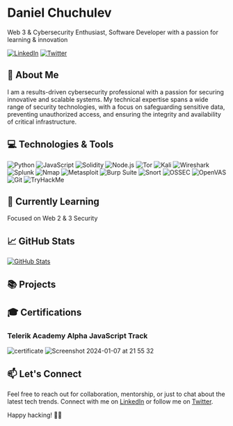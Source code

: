 <!-- Your Name -->
# Daniel Chuchulev

<!-- Introduction -->
Web 3 & Cybersecurity Enthusiast, Software Developer with a passion for learning & innovation

<!-- Badges -->
[![LinkedIn](https://img.shields.io/badge/-LinkedIn-blue?style=flat&logo=linkedin&logoColor=white)](https://www.linkedin.com/in/chuchulev)
[![Twitter](https://img.shields.io/badge/-Twitter-1DA1F2?style=flat&logo=twitter&logoColor=white)](https://twitter.com/chuchulev)

## 🚀 About Me

I am a results-driven cybersecurity professional with a passion for securing innovative and scalable systems. My technical expertise spans a wide range of security technologies, with a focus on safeguarding sensitive data, preventing unauthorized access, and ensuring the integrity and availability of critical infrastructure.

## 💻 Technologies & Tools
![Python](https://img.shields.io/badge/python-3670A0?style=for-the-badge&logo=python&logoColor=ffdd54)
![JavaScript](https://img.shields.io/badge/-JavaScript-F7DF1E?style=for-the-badge&logo=javascript&logoColor=white)
![Solidity](https://img.shields.io/badge/Solidity-%23363636.svg?style=for-the-badge&logo=solidity&logoColor=white)
![Node.js](https://img.shields.io/badge/Node.js-339933?style=for-the-badge&logo=node.js&logoColor=white)
![Tor](https://img.shields.io/badge/Tor-7D4698?style=for-the-badge&logo=Tor-Browser&logoColor=white)
![Kali](https://img.shields.io/badge/Kali-268BEE?style=for-the-badge&logo=kalilinux&logoColor=white)
![Wireshark](https://img.shields.io/badge/-Wireshark-%231679A7?style=for-the-badge&logo=wireshark&logoColor=white)
![Splunk](https://img.shields.io/badge/splunk-%23000000.svg?style=for-the-badge&logo=splunk&logoColor=white)
![Nmap](https://img.shields.io/badge/Nmap-Network%20Scanner-blue.svg?style=for-the-badge&logo=nmap&logoColor=white&style=flat)
![Metasploit](https://img.shields.io/badge/Metasploit-Exploit%20Framework-blue.svg?style=for-the-badge&logo=metasploit&logoColor=white&style=flat)
![Burp Suite](https://img.shields.io/badge/Burp%20Suite-Web%20Security%20Scanner-orange.svg?style=for-the-badge&logo=burp%20suite&logoColor=white&style=flat)
![Snort](https://img.shields.io/badge/Snort-Intrusion%20Detection%20System-blue.svg?style=for-the-badge&logo=snort&logoColor=white&style=flat)
![OSSEC](https://img.shields.io/badge/OSSEC-Open%20Source%20Security%20Platform-blue.svg?style=for-the-badge&logo=security&logoColor=white&style=flat)
![OpenVAS](https://img.shields.io/badge/OpenVAS-Vulnerability%20Assessment%20System-blue.svg?style=for-the-badge&logo=openvas&logoColor=white&style=flat)
![Git](https://img.shields.io/badge/git-%23F05033.svg?style=for-the-badge&logo=git&logoColor=white)
![TryHackMe](https://img.shields.io/badge/-TryHackMe-%23212C42?style=for-the-badge&logo=tryhackme&logoColor=white)

## 🌱 Currently Learning

Focused on Web 2 & 3 Security

## 📈 GitHub Stats

[![GitHub Stats](https://github-readme-stats.vercel.app/api?username=Chuuch&show_icons=true&hide_title=true&count_private=true&hide=issues,contribs&bg_color=30,e96443,904e95&title_color=fff&text_color=fff)](https://github.com/Chuuch)

## 📚 Projects


## 🎓 Certifications

### Telerik Academy Alpha JavaScript Track

![certificate](https://github.com/Chuuch/Chuuch/assets/78451418/5dc97cc7-6ae7-4b3d-81ff-0bdb0152d932)
![Screenshot 2024-01-07 at 21 55 32](https://github.com/Chuuch/Chuuch/assets/78451418/c9822622-95ff-4e7d-865b-c99423fc042f)


## 📫 Let's Connect

Feel free to reach out for collaboration, mentorship, or just to chat about the latest tech trends. Connect with me on [LinkedIn](https://www.linkedin.com/in/chuchulev) or follow me on [Twitter](https://twitter.com/chuchulev).

Happy hacking! 👨‍💻
